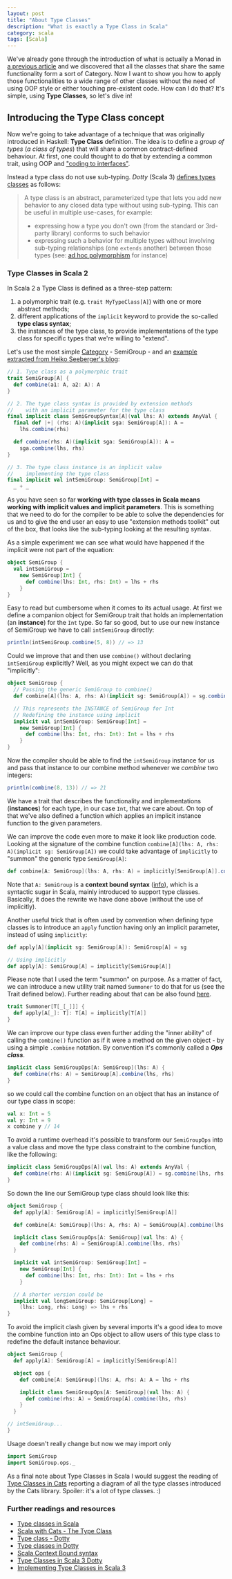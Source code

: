 ```yaml
---
layout: post
title: "About Type Classes"
description: "What is exactly a Type Class in Scala"
category: scala
tags: [Scala]
---
```


We've already gone through the introduction of what is actually a Monad in [a previous article][monadic-1] and we discovered that all the classes that share the same functionality form a sort of Category. Now I want to show you how to apply those functionalities to a wide range of other classes without the need of using OOP style or either touching pre-existent code. How can I do that? It's simple, using **Type Classes**, so let's dive in!

## Introducing the Type Class concept

Now we're going to take advantage of a technique that was originally introduced in Haskell: **Type Class** definition. The idea is to define a _group of types_ (_a class of types_) that will share a common contract-defined behaviour. At first, one could thought to do that by extending a common trait, using OOP and ["coding to interfaces"][interface-based programming].

Instead a type class do not use sub-typing. _Dotty_ (Scala 3) [defines types classes][dotty-type-class] as follows:

> A type class is an abstract, parameterized type that lets you add new behavior to any closed data type without using sub-typing. This can be useful in multiple use-cases, for example:
>
> * expressing how a type you don't own (from the standard or 3rd-party library) conforms to such behavior
> * expressing such a behavior for multiple types without involving sub-typing relationships (one `extends` another) between those types (see: [ad hoc polymorphism](https://en.wikipedia.org/wiki/Ad_hoc_polymorphism) for instance)

### Type Classes in Scala 2

In Scala 2 a Type Class is defined as a three-step pattern:

1. a polymorphic trait (e.g. `trait MyTypeClass[A]`) with one or more abstract methods;
2. different applications of the `implicit` keyword to provide the so-called **type class syntax**;
3. the instances of the type class, to provide implementations of the type class for specific types that we're willing to "extend".

Let's use the most simple [Category][category_theory] - SemiGroup - and an [example extracted from Heiko Seeberger's blog][seeberger_type_classes]:

```scala
// 1. Type class as a polymorphic trait
trait SemiGroup[A] {
  def combine(a1: A, a2: A): A
}

// 2. The type class syntax is provided by extension methods
//    with an implicit parameter for the type class
final implicit class SemiGroupSyntax[A](val lhs: A) extends AnyVal {
  final def |+| (rhs: A)(implicit sga: SemiGroup[A]): A =
    lhs.combine(rhs)

  def combine(rhs: A)(implicit sga: SemiGroup[A]): A =
    sga.combine(lhs, rhs)
}

// 3. The type class instance is an implicit value
//    implementing the type class
final implicit val intSemiGroup: SemiGroup[Int] =
  _ + _
```

As you have seen so far **working with type classes in Scala means working with implicit values and implicit parameters**. This is something that we need to do for the compiler to be able to solve the dependencies for us and to give the end user an easy to use "extension methods toolkit" out of the box, that looks like the sub-typing looking at the resulting syntax.

As a simple experiment we can see what would have happened if the implicit were not part of the equation:

```scala
object SemiGroup {
  val intSemiGroup = 
    new SemiGroup[Int] {
      def combine(lhs: Int, rhs: Int) = lhs + rhs
    }
}
```

Easy to read but cumbersome when it comes to its actual usage. At first we define a companion object for SemiGroup trait that holds an implementation (an **instance**) for the `Int` type. So far so good, but to use our new instance of SemiGroup we have to call `intSemiGroup` directly:

```scala
println(intSemiGroup.combine(5, 8)) // => 13
```

Could we improve that and then use `combine()` without declaring `intSemiGroup` explicitly? Well, as you might expect we can do that "implicitly":

```scala
object SemiGroup {
  // Passing the generic SemiGroup to combine()
  def combine[A](lhs: A, rhs: A)(implicit sg: SemiGroup[A]) = sg.combine(lhs, rhs)

  // This represents the INSTANCE of SemiGroup for Int
  // Redefining the instance using implicit
  implicit val intSemiGroup: SemiGroup[Int] =
    new SemiGroup[Int] {
      def combine(lhs: Int, rhs: Int): Int = lhs + rhs
    }
}
```

Now the compiler should be able to find the `intSemiGroup` instance for us and pass that instance to our combine method whenever we _combine_ two integers:

```scala
println(combine(8, 13)) // => 21
```

We have a trait that describes the functionality and implementations (**instances**) for each type, in our case `Int`, that we care about. On top of that we've also defined a function which applies an implicit instance function to the given parameters.

We can improve the code even more to make it look like production code. Looking at the signature of the combine function `combine[A](lhs: A, rhs: A)(implicit sg: SemiGroup[A])` we could take advantage of `implicitly` to "summon" the generic type `SemiGroup[A]`:

```scala
def combine[A: SemiGroup](lhs: A, rhs: A) = implicitly[SemiGroup[A]].combine(lhs, rhs)
```

Note that `A: SemiGroup` is a **context bound syntax** ([info][scala-context-bound]), which is a syntactic sugar in Scala, mainly introduced to support type classes. Basically, it does the rewrite we have done above (without the use of implicitly).

Another useful trick that is often used by convention when defining type classes is to introduce an `apply` function having only an implicit parameter, instead of using `implicitly`:

```scala
def apply[A](implicit sg: SemiGroup[A]): SemiGroup[A] = sg

// Using implicitly
def apply[A]: SemiGroup[A] = implicitly[SemiGroup[A]]
```

Please note that I used the term "summon" on purpose. As a matter of fact, we can introduce a new utility trait named `Summoner` to do that for us (see the Trait defined below). Further reading about that can be also found [here][summoner].

```scala
trait Summoner[T[_[_]]] {
  def apply[A[_]: T]: T[A] = implicitly[T[A]]
}
```

We can improve our type class even further adding the "inner ability" of calling the `combine()` function as if it were a method on the given object - by using a simple `.combine` notation. By convention it's commonly called a _**Ops class**_.

```scala
implicit class SemiGroupOps[A: SemiGroup](lhs: A) {
  def combine(rhs: A) = SemiGroup[A].combine(lhs, rhs)
}
```

so we could call the combine function on an object that has an instance of our type class in scope:

```scala
val x: Int = 5
val y: Int = 9
x combine y // 14
```

To avoid a runtime overhead it's possible to transform our `SemiGroupOps` into a value class and move the type class constraint to the combine function, like the following:

```scala
implicit class SemiGroupOps[A](val lhs: A) extends AnyVal {
  def combine(rhs: A)(implicit sg: SemiGroup[A]) = sg.combine(lhs, rhs)
}
```

So down the line our SemiGroup type class should look like this:

```scala
object SemiGroup {
  def apply[A]: SemiGroup[A] = implicitly[SemiGroup[A]]

  def combine[A: SemiGroup](lhs: A, rhs: A) = SemiGroup[A].combine(lhs, rhs)

  implicit class SemiGroupOps[A: SemiGroup](val lhs: A) {
    def combine(rhs: A) = SemiGroup[A].combine(lhs, rhs)
  }

  implicit val intSemiGroup: SemiGroup[Int] =
    new SemiGroup[Int] {
      def combine(lhs: Int, rhs: Int): Int = lhs + rhs
    }

  // A shorter version could be
  implicit val longSemiGroup: SemiGroup[Long] = 
    (lhs: Long, rhs: Long) => lhs + rhs
}
```

To avoid the implicit clash given by several imports it's a good idea to move the combine function into an Ops object to allow users of this type class to redefine the default instance behaviour.

```scala
object SemiGroup {
  def apply[A]: SemiGroup[A] = implicitly[SemiGroup[A]]

  object ops {
    def combine[A: SemiGroup](lhs: A, rhs: A: A = lhs + rhs

    implicit class SemiGroupOps[A: SemiGroup](val lhs: A) {
      def combine(rhs: A) = SemiGroup[A].combine(lhs, rhs)
    }
  }

// intSemiGroup...
}
```

Usage doesn't really change but now we may import only

```scala
import SemiGroup
import SemiGroup.ops._
```

As a final note about Type Classes in Scala I would suggest the reading of [Type Classes in Cats](https://typelevel.org/cats/typeclasses.html) reporting a diagram of all the type classes introduced by the Cats library. Spoiler: it's a lot of type classes. :)

### Further readings and resources

* [Type classes in Scala](https://scalac.io/typeclasses-in-scala/)
* [Scala with Cats - The Type Class](https://www.scalawithcats.com/dist/scala-with-cats.html#the-type-class)
* [Type class - Dotty][dotty-type-class]
* [Type classes in Dotty](https://heikoseeberger.rocks/2019/12/10/2019-12-10-dotty-3/)
* [Scala Context Bound syntax][scala-context-bound]
* [Type Classes in Scala 3 Dotty][seeberger_type_classes]
* [Implementing Type Classes in Scala 3](https://dotty.epfl.ch/docs/reference/contextual/type-classes.html)

[interface-based programming]: https://en.wikipedia.org/wiki/Interface-based_programming
[dotty-type-class]: https://dotty.epfl.ch/docs/reference/contextual/type-classes.html
[monadic-1]: /2020/12/10/scala-monadic-journey-1/
[category_theory]: /docs/category_theory/
[scala-context-bound]: https://docs.scala-lang.org/tutorials/FAQ/context-bounds.html
[summoner]: /docs/category_theory/#summoner
[seeberger_type_classes]: https://heikoseeberger.rocks/2019/12/10/2019-12-10-dotty-3/ 

